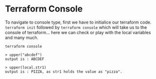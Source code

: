 # Terraform Console
To navigate to console type, first we have to initialice our terraform code.
`terraform init`
followed by 
`terraform console` 
which will take us to the console of terraform... here we can check or play with the local variables and many much.


```
terraform console

> upper("abcdef")
output is : ABCDEF

> upper(local.str1)
output is : PIZZA, as str1 holds the value as "pizza".
```